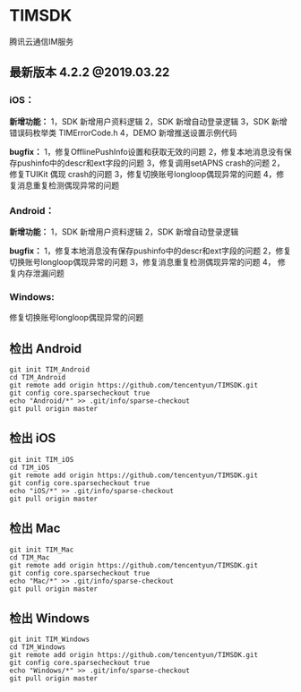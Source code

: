 # TIMSDK
腾讯云通信IM服务

## 最新版本 4.2.2 @2019.03.22

### iOS：
**新增功能：**
1，SDK 新增用户资料逻辑
2，SDK 新增自动登录逻辑
3，SDK 新增错误码枚举类 TIMErrorCode.h
4，DEMO 新增推送设置示例代码

**bugfix：**
1，修复OfflinePushInfo设置和获取无效的问题
2，修复本地消息没有保存pushinfo中的descr和ext字段的问题
3，修复调用setAPNS crash的问题
2，修复TUIKit 偶现 crash的问题
3，修复切换账号longloop偶现异常的问题
4，修复消息重复检测偶现异常的问题

### Android：
**新增功能：**
1，SDK 新增用户资料逻辑
2，SDK 新增自动登录逻辑

**bugfix：**
1，修复本地消息没有保存pushinfo中的descr和ext字段的问题
2，修复切换账号longloop偶现异常的问题
3，修复消息重复检测偶现异常的问题
4， 修复内存泄漏问题

### Windows:
修复切换账号longloop偶现异常的问题

## 检出 Android
```
git init TIM_Android
cd TIM_Android
git remote add origin https://github.com/tencentyun/TIMSDK.git
git config core.sparsecheckout true
echo "Android/*" >> .git/info/sparse-checkout
git pull origin master
```

## 检出 iOS
```
git init TIM_iOS
cd TIM_iOS
git remote add origin https://github.com/tencentyun/TIMSDK.git
git config core.sparsecheckout true
echo "iOS/*" >> .git/info/sparse-checkout
git pull origin master
```

## 检出 Mac
```
git init TIM_Mac
cd TIM_Mac
git remote add origin https://github.com/tencentyun/TIMSDK.git
git config core.sparsecheckout true
echo "Mac/*" >> .git/info/sparse-checkout
git pull origin master
```

## 检出 Windows
```
git init TIM_Windows
cd TIM_Windows
git remote add origin https://github.com/tencentyun/TIMSDK.git
git config core.sparsecheckout true
echo "Windows/*" >> .git/info/sparse-checkout
git pull origin master
```
